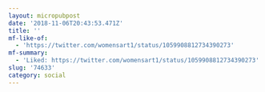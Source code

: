 ```yaml
---
layout: micropubpost
date: '2018-11-06T20:43:53.471Z'
title: ''
mf-like-of:
  - 'https://twitter.com/womensart1/status/1059908812734390273'
mf-summary:
  - 'Liked: https://twitter.com/womensart1/status/1059908812734390273'
slug: '74633'
category: social
---
```

